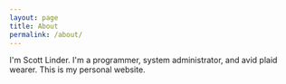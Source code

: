 ```yaml
---
layout: page
title: About
permalink: /about/
---
```


I'm Scott Linder. I'm a programmer, system administrator, and avid plaid
wearer. This is my personal website.
